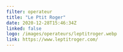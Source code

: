 ```yaml
---
filter: operateur
title: "Le Ptit Roger"
date: 2020-12-28T15:46:34Z
linked: false
logo: /images/operateurs/leptitroger.webp
link: https://www.leptitroger.com/
---
```

